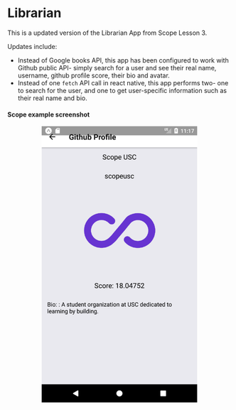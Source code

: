 # Librarian

This is a updated version of the Librarian App from Scope Lesson 3.

Updates include:
* Instead of Google books API, this app has been configured to work with Github public API- simply search for a user and see their real name, username, github profile score, their bio and avatar.
* Instead of one `fetch` API call in react native, this app performs two- one to search for the user, and one to get user-specific information such as their real name and bio.


#### Scope example screenshot

<p align="center">
  <img src="images/scope_example.png" width="350"/>
</p>
